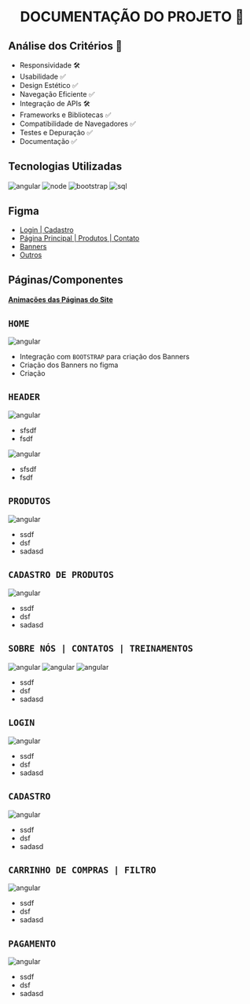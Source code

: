 <h1 align="center"> DOCUMENTAÇÃO DO PROJETO 📃 </h1>

<h2> Análise dos Critérios 🎯 </h2>

  - Responsividade 🛠
  - Usabilidade ✅
  - Design Estético ✅
  - Navegação Eficiente ✅
  - Integração de APIs 🛠
  - Frameworks e Bibliotecas ✅
  - Compatibilidade de Navegadores ✅
  - Testes e Depuração ✅
  - Documentação ✅

<h2> Tecnologias Utilizadas</h2>
<img align="center" alt="angular" src="https://img.shields.io/badge/Angular-DD0031?style=for-the-badge&logo=angular&logoColor=white">
<img align="center" alt="node" src="https://img.shields.io/badge/Node.js-43853D?style=for-the-badge&logo=node.js&logoColor=white">
<img align="center" alt="bootstrap" src="https://img.shields.io/badge/Bootstrap-563D7C?style=for-the-badge&logo=bootstrap&logoColor=white">
<img align="center" alt="sql" src="https://img.shields.io/badge/MySQL-00000F?style=for-the-badge&logo=mysql&logoColor=white">

<h2> Figma </h2>

- [Login | Cadastro ](https://www.figma.com/file/KY6Jgnkwpvw9S8JeVxxQOP/Untitled?type=design&node-id=0-1&mode=design&t=Y7q5h8RFLVNVCtlX-0)
- [Página Principal | Produtos | Contato](https://www.figma.com/file/Bf5kXF8vOyGe4P697nzNys/Untitled?type=design&mode=design&t=Y7q5h8RFLVNVCtlX-0)
- [Banners](https://www.figma.com/file/aC5XRBj3rbvZstw7mt1quQ/Untitled?type=design&node-id=0-1&mode=design&t=EDkq14K1So4eBTen-0)
- [Outros](https://www.figma.com/file/3MOXA2pBxNc3jWURfs90k2/Untitled?type=design&mode=design&t=EDkq14K1So4eBTen-0)

<h2> Páginas/Componentes </h2>

#### [Animações das Páginas do Site](https://drive.google.com/drive/folders/1Yc0UahIt7qEAvmGsEXFa2381Z6i4F4iY?usp=sharing)

##  `HOME`
<img align="center" alt="angular" src="/z_documentações/z_imagens/home.png">

  - Integração com `BOOTSTRAP` para criação dos Banners
  - Criação dos Banners no figma
  - Criação 

## `HEADER`
<img align="center" alt="angular" src="/z_documentações/z_imagens/header_before.png">

  - sfsdf
  - fsdf

<img align="center" alt="angular" src="/z_documentações/z_imagens/header_after.png">

  - sfsdf
  - fsdf

##  `PRODUTOS`
<img align="center" alt="angular" src="/z_documentações/z_imagens/produtos.png">

  - ssdf
  - dsf
  - sadasd

##  `CADASTRO DE PRODUTOS`
<img align="center" alt="angular" src="/z_documentações/z_imagens/painel-produtos.png">

  - ssdf
  - dsf
  - sadasd

## `SOBRE NÓS | CONTATOS | TREINAMENTOS`
<img align="center" alt="angular" src="/z_documentações/z_imagens/sobre-nos.png">
<img align="center" alt="angular" src="/z_documentações/z_imagens/contato.png">
<img align="center" alt="angular" src="/z_documentações/z_imagens/treinamentos.png">

  - ssdf
  - dsf
  - sadasd

## `LOGIN`
<img align="center" alt="angular" src="/z_documentações/z_imagens/login.png">

  - ssdf
  - dsf
  - sadasd

##  `CADASTRO`
<img align="center" alt="angular" src="/z_documentações/z_imagens/cadastro.png">

  - ssdf
  - dsf
  - sadasd

## `CARRINHO DE COMPRAS | FILTRO`
<img align="center" alt="angular" src="/z_documentações/z_imagens/carrinho.png">

  - ssdf
  - dsf
  - sadasd

## `PAGAMENTO`
<img align="center" alt="angular" src="/z_documentações/z_imagens/pagamentos.png">

  - ssdf
  - dsf
  - sadasd



